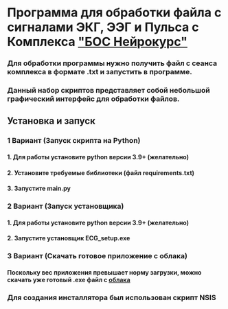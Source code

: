 # Программа для обработки файла с сигналами ЭКГ, ЭЭГ и Пульса с Комплекса ["БОС Нейрокурс"](https://dostupnaya-strana.ru/products/kompleks-bos-neirokurs?ysclid=mcc7kxvamk267838110)

### Для обработки программы нужно получить файл с сеанса комплекса в формате .txt и запустить в программе.

### Данный набор скриптов представляет собой небольшой графический интерфейс для обработки файлов.

## Установка и запуск

### 1 Вариант (Запуск скрипта на Python)

#### 1. Для работы установите python версии 3.9+ (желательно)
#### 2. Установите требуемые библиотеки (файл requirements.txt)
#### 3. Запустите main.py

### 2 Вариант (Запуск установщика)

#### 1. Для работы установите python версии 3.9+ (желательно)
#### 2. Запустите установщик ECG_setup.exe


### 3 Вариант (Скачать готовое приложение с облака)

#### Поскольку вес приложения превышает норму загрузки, можно скачать уже готовый .exe файл с [облака](https://drive.google.com/file/d/1TOHaLhD6LT9eJ5OI_xUi1hdrxuwoSnVS/view?usp=drive_link)

### Для создания инсталлятора был использован скрипт NSIS
